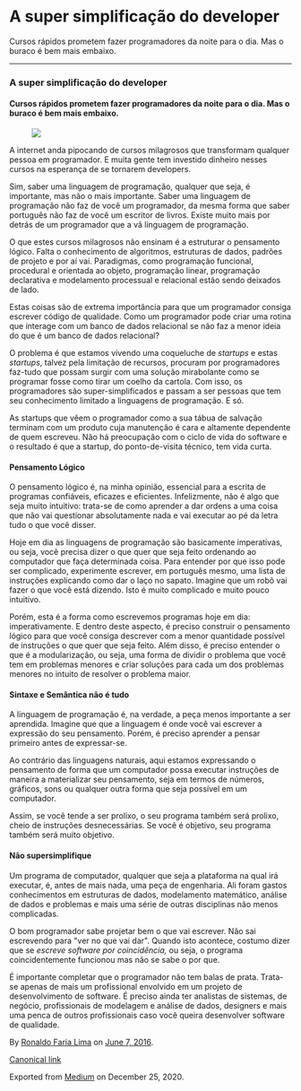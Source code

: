 A super simplificação do developer
==================================

Cursos rápidos prometem fazer programadores da noite para o dia. Mas o
buraco é bem mais embaixo.

------------------------------------------------------------------------

### A super simplificação do developer

#### Cursos rápidos prometem fazer programadores da noite para o dia. Mas o buraco é bem mais embaixo.

<figure>
<img src="https://cdn-images-1.medium.com/max/800/1*o65JPdws8djsIgvRzsxPRQ.jpeg" class="graf-image" />
</figure>A internet anda pipocando de cursos milagrosos que transformam
qualquer pessoa em programador. E muita gente tem investido dinheiro
nesses cursos na esperança de se tornarem developers.

Sim, saber uma linguagem de programação, qualquer que seja, é
importante, mas não o mais importante. Saber uma linguagem de
programação não faz de você um programador, da mesma forma que saber
português não faz de você um escritor de livros. Existe muito mais por
detrás de um programador que a vã linguagem de programação.

O que estes cursos milagrosos não ensinam é a estruturar o pensamento
lógico. Falta o conhecimento de algoritmos, estruturas de dados, padrões
de projeto e por aí vai. Paradigmas, como programação funcional,
procedural e orientada ao objeto, programação linear, programação
declarativa e modelamento processual e relacional estão sendo deixados
de lado.

Estas coisas são de extrema importância para que um programador consiga
escrever código de qualidade. Como um programador pode criar uma rotina
que interage com um banco de dados relacional se não faz a menor ideia
do que é um banco de dados relacional?

O problema é que estamos vivendo uma coqueluche de *startups* e estas
*startups*, talvez pela limitação de recursos, procuram por
programadores faz-tudo que possam surgir com uma solução mirabolante
como se programar fosse como tirar um coelho da cartola. Com isso, os
programadores são super-simplificados e passam a ser pessoas que tem seu
conhecimento limitado a linguagens de programação. E só.

As startups que vêem o programador como a sua tábua de salvação terminam
com um produto cuja manutenção é cara e altamente dependente de quem
escreveu. Não há preocupação com o ciclo de vida do software e o
resultado é que a startup, do ponto-de-visita técnico, tem vida curta.

#### Pensamento Lógico

O pensamento lógico é, na minha opinião, essencial para a escrita de
programas confiáveis, eficazes e eficientes. Infelizmente, não é algo
que seja muito intuitivo: trata-se de como aprender a dar ordens a uma
coisa que não vai questionar absolutamente nada e vai executar ao pé da
letra tudo o que você disser.

Hoje em dia as linguagens de programação são basicamente imperativas, ou
seja, você precisa dizer o que quer que seja feito ordenando ao
computador que faça determinada coisa. Para entender por que isso pode
ser complicado, experimente escrever, em português mesmo, uma lista de
instruções explicando como dar o laço no sapato. Imagine que um robô vai
fazer o que você está dizendo. Isto é muito complicado e muito pouco
intuitivo.

Porém, esta é a forma como escrevemos programas hoje em dia:
imperativamente. E dentro deste aspecto, é preciso construir o
pensamento lógico para que você consiga descrever com a menor quantidade
possível de instruções o que quer que seja feito. Além disso, é preciso
entender o que é a modularização, ou seja, uma forma de dividir o
problema que você tem em problemas menores e criar soluções para cada um
dos problemas menores no intuito de resolver o problema maior.

#### Sintaxe e Semântica não é tudo

A linguagem de programação é, na verdade, a peça menos importante a ser
aprendida. Imagine que que a linguagem é onde você vai escrever a
expressão do seu pensamento. Porém, é preciso aprender a pensar primeiro
antes de expressar-se.

Ao contrário das linguagens naturais, aqui estamos expressando o
pensamento de forma que um computador possa executar instruções de
maneira a materializar seu pensamento, seja em termos de números,
gráficos, sons ou qualquer outra forma que seja possível em um
computador.

Assim, se você tende a ser prolixo, o seu programa também será prolixo,
cheio de instruções desnecessárias. Se você é objetivo, seu programa
também será muito objetivo.

#### Não supersimplifique

Um programa de computador, qualquer que seja a plataforma na qual irá
executar, é, antes de mais nada, uma peça de engenharia. Ali foram
gastos conhecimentos em estruturas de dados, modelamento matemático,
análise de dados e problemas e mais uma série de outras disciplinas não
menos complicadas.

O bom programador sabe projetar bem o que vai escrever. Não sai
escrevendo para "ver no que vai dar". Quando isto acontece, costumo
dizer que se *escreve software por coincidência,* ou seja, o programa
coincidentemente funcionou mas não se sabe o por que.

É importante completar que o programador não tem balas de prata.
Trata-se apenas de mais um profissional envolvido em um projeto de
desenvolvimento de software. É preciso ainda ter analistas de sistemas,
de negócio, profissionais de modelagem e análise de dados, designers e
mais uma penca de outros profissionais caso você queira desenvolver
software de qualidade.

By
<a href="https://medium.com/@ronaldolima" class="p-author h-card">Ronaldo Faria Lima</a>
on [June 7, 2016](https://medium.com/p/d1a2612ad4e1).

<a href="https://medium.com/@ronaldolima/a-super-simplifica%C3%A7%C3%A3o-do-developer-d1a2612ad4e1" class="p-canonical">Canonical link</a>

Exported from [Medium](https://medium.com) on December 25, 2020.
